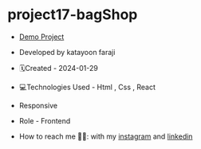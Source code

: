 # project17-bagShop
- [Demo Project](https://project17-bag-shop.vercel.app/)

- Developed by katayoon faraji

- 🗓️Created - 2024-01-29

- 💻Technologies Used - Html , Css , React

- Responsive
  
- Role - Frontend

- How to reach me 👩🏻: with my [instagram](https://instagram.com/katayoon_faraji_web) and [linkedin](https://www.linkedin.com/in/katayoon-faraji-web-3b722b207r)
